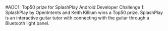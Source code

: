 #ADC1: Top50 prize for SplashPlay
Android Developer Challenge 1: SplashPlay by OpenIntents and Keith Killium wins a Top50 prize. SplashPlay is an interactive guitar tutor with connecting with the guitar through a Bluetooth light panel.
